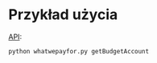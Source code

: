 # Przykład użycia

[API](http://www.whatwepayfor.com/api/):

    python whatwepayfor.py getBudgetAccount
